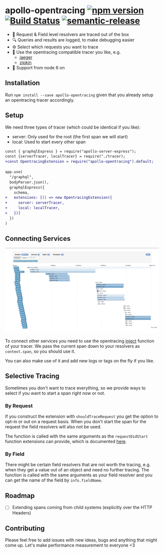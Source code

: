 # apollo-opentracing [![npm version](https://badge.fury.io/js/apollo-opentracing.svg)](https://badge.fury.io/js/apollo-opentracing) [![Build Status](https://travis-ci.com/DanielMSchmidt/apollo-opentracing.svg?branch=master)](https://travis-ci.com/DanielMSchmidt/apollo-opentracing) [![semantic-release](https://img.shields.io/badge/%20%20%F0%9F%93%A6%F0%9F%9A%80-semantic--release-e10079.svg)](https://github.com/semantic-release/semantic-release)

- 🚀 Request & Field level resolvers are traced out of the box
- 🔍 Queries and results are logged, to make debugging easier
- ⚙️ Select which requests you want to trace
- 🔧 Use the opentracing compatible tracer you like, e.g.
  - [jaeger](https://www.jaegertracing.io/)
  - [zipkin](https://github.com/DanielMSchmidt/zipkin-javascript-opentracing)
- 🦖 Support from node 6 on

## Installation

Run `npm install --save apollo-opentracing` given that you already setup an opentracing tracer accordingly.

## Setup

We need three types of tracer (which could be identical if you like):

- server: Only used for the root (the first span we will start)
- local: Used to start every other span

```diff
const { graphqlExpress } = require("apollo-server-express");
const {serverTracer, localTracer} = require("./tracer);
+const OpentracingExtension = require("apollo-opentracing").default;

app.use(
  "/graphql",
  bodyParser.json(),
  graphqlExpress({
    schema,
+   extensions: [() => new OpentracingExtension({
+     server: serverTracer,
+     local: localTracer,
+   })]
  })
)
```

## Connecting Services

![example image](demo.png)

To connect other services you need to use the opentracing [inject](http://opentracing.io/documentation/pages/api/cross-process-tracing.html) function of your tracer.
We pass the current span down to your resolvers as `context.span`, so you should use it.

You can also make use of it and add new logs or tags on the fly if you like.

## Selective Tracing

Sometimes you don't want to trace everything, so we provide ways to select if you want to start a span right now or not.

### By Request

If you construct the extension with `shouldTraceRequest` you get the option to opt-in or out on a request basis.
When you don't start the span for the request the field resolvers will also not be used.

The function is called with the same arguments as the `requestDidStart` function extensions can provide, which is documented [here](https://github.com/apollographql/apollo-server/blob/master/packages/graphql-extensions/src/index.ts#L35).

### By Field

There might be certain field resolvers that are not worth the tracing, e.g. when they get a value out of an object and need no further tracing. The function is called with the same arguments as your field resolver and you can get the name of the field by `info.fieldName`.

## Roadmap

- [ ] Extending spans coming from child systems (explicitly over the HTTP Headers)

## Contributing

Please feel free to add issues with new ideas, bugs and anything that might come up.
Let's make performance measurement to everyone <3
